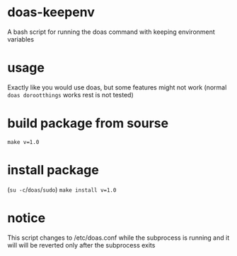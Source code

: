 # doas-keepenv
A bash script for running the doas command with keeping environment variables

# usage
Exactly like you would use doas, but some features might not work (normal `doas dorootthings` works rest is not tested)

# build package from sourse
`make v=1.0`

# install package
(`su -c`/`doas`/`sudo`) `make install v=1.0`

# notice
This script changes to /etc/doas.conf while the subprocess is running and it will will be reverted only after the subprocess exits
